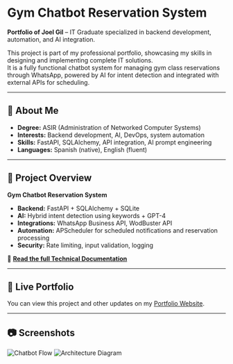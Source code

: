 # Gym Chatbot Reservation System

**Portfolio of Joel Gil** – IT Graduate specialized in backend development, automation, and AI integration.  

This project is part of my professional portfolio, showcasing my skills in designing and implementing complete IT solutions.  
It is a fully functional chatbot system for managing gym class reservations through WhatsApp, powered by AI for intent detection and integrated with external APIs for scheduling.

---

## 🔹 About Me
- **Degree:** ASIR (Administration of Networked Computer Systems)
- **Interests:** Backend development, AI, DevOps, system automation
- **Skills:** FastAPI, SQLAlchemy, API integration, AI prompt engineering
- **Languages:** Spanish (native), English (fluent)

---

## 🔹 Project Overview
**Gym Chatbot Reservation System**  
- **Backend:** FastAPI + SQLAlchemy + SQLite  
- **AI:** Hybrid intent detection using keywords + GPT-4  
- **Integrations:** WhatsApp Business API, WodBuster API  
- **Automation:** APScheduler for scheduled notifications and reservation processing  
- **Security:** Rate limiting, input validation, logging

📄 **[Read the full Technical Documentation](TECHNICAL_DOCUMENTATION.md)**

---

## 🔹 Live Portfolio
You can view this project and other updates on my [Portfolio Website](https://JoelGR365.github.io).

---

## 📷 Screenshots
![Chatbot Flow](assets/chatbot_example.png)
![Architecture Diagram](assets/architecture_diagram.png)
